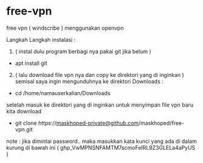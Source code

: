 # free-vpn
free vpn ( windscribe ) menggunakan openvpn

Langkah Langkah instalasi :

1. ( instal dulu program berbagi nya pakai git jika belum )
- apt install git


2. ( lalu download file vpn nya dan copy ke direktori yang di inginkan )
semisal saya ingin mengunduhnya ke direktori Downloads :

- cd /home/namauserkalian/Downloads

setelah masuk ke direktori yang di inginkan untuk menyimpan file vpn baru kita download

- git clone https://maskhoped-private@github.com/maskhoped/free-vpn.git

note : jika dimintai password.. maka masukkan kata kunci yang ada di dalam kurung di bawah ini
( 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 )


